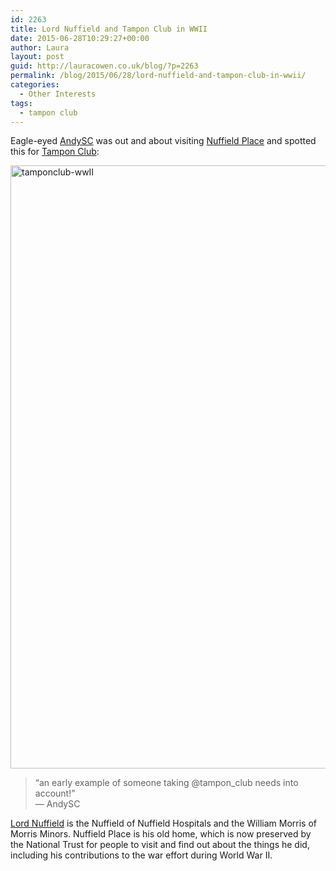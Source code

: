 ```yaml
---
id: 2263
title: Lord Nuffield and Tampon Club in WWII
date: 2015-06-28T10:29:27+00:00
author: Laura
layout: post
guid: http://lauracowen.co.uk/blog/?p=2263
permalink: /blog/2015/06/28/lord-nuffield-and-tampon-club-in-wwii/
categories:
  - Other Interests
tags:
  - tampon club
---
```

Eagle-eyed [AndySC](https://twitter.com/andysc/ "AndySC on Twitter") was out and about visiting [Nuffield Place](http://www.nationaltrust.org.uk/nuffield-place/ "Nuffield Place") and spotted this for [Tampon Club](http://www.tampon.club/ "Tampon Club website"):

<img src="http://lauracowen.co.uk/blog/wp-content/uploads/2015/06/tamponclub-wwII.png" alt="tamponclub-wwII" width="722" height="965" class="aligncenter size-full wp-image-2264" srcset="http://lauracowen.co.uk/blog/wp-content/uploads/2015/06/tamponclub-wwII.png 722w, http://lauracowen.co.uk/blog/wp-content/uploads/2015/06/tamponclub-wwII-224x300.png 224w, http://lauracowen.co.uk/blog/wp-content/uploads/2015/06/tamponclub-wwII-449x600.png 449w" sizes="(max-width: 722px) 100vw, 722px" /> 

> &#8220;an early example of someone taking @tampon_club needs into account!&#8221;  
> &#8212; AndySC 

[Lord Nuffield](https://en.wikipedia.org/wiki/William_Morris,_1st_Viscount_Nuffield "Lord Nuffield on Wikipedia") is the Nuffield of Nuffield Hospitals and the William Morris of Morris Minors. Nuffield Place is his old home, which is now preserved by the National Trust for people to visit and find out about the things he did, including his contributions to the war effort during World War II.